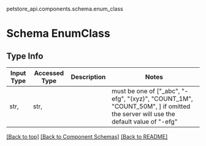 petstore_api.components.schema.enum_class
# Schema EnumClass

## Type Info
Input Type | Accessed Type | Description | Notes
------------ | ------------- | ------------- | -------------
str,  | str,  |  | must be one of ["_abc", "-efg", "(xyz)", "COUNT_1M", "COUNT_50M", ] if omitted the server will use the default value of "-efg"

[[Back to top]](#top) [[Back to Component Schemas]](../../../README.md#Component-Schemas) [[Back to README]](../../../README.md)
